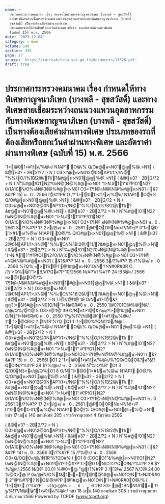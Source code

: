 ```yaml
---
name: >-
  ประกาศกระทรวงคมนาคม เรื่อง กำหนดให้ทางพิเศษกาญจนาภิเษก (บางพลี - สุขสวัสดิ์)
  และทางพิเศษสายเชื่อมระหว่างถนนวงแหวนอุตสาหกรรมกับทางพิเศษกาญจนาภิเษก (บางพลี -
  สุขสวัสดิ์) เป็นทางต้องเสียค่าผ่านทางพิเศษ
  ประเภทของรถที่ต้องเสียหรือยกเว้นค่าผ่านทางพิเศษ และอัตราค่าผ่านทางพิเศษ
  (ฉบับที่ 15) พ.ศ. 2566
date: '2023-12-04'
category: ง พิเศษ
volume: 140
section: 305
page: 17
source: 'https://ratchakitcha.soc.go.th/documents/13326.pdf'
draft: true
---
```


# ประกาศกระทรวงคมนาคม เรื่อง กำหนดให้ทางพิเศษกาญจนาภิเษก (บางพลี - สุขสวัสดิ์) และทางพิเศษสายเชื่อมระหว่างถนนวงแหวนอุตสาหกรรมกับทางพิเศษกาญจนาภิเษก (บางพลี - สุขสวัสดิ์) เป็นทางต้องเสียค่าผ่านทางพิเศษ ประเภทของรถที่ต้องเสียหรือยกเว้นค่าผ่านทางพิเศษ และอัตราค่าผ่านทางพิเศษ (ฉบับที่ 15) พ.ศ. 2566

'1>@01>#1/ค/%@ค/ N1AP1 O@/% Q/O#@พ>N01@ญ%@.>N1 ( &@พ3? - 2B2/?2 > N ) O3>#@พ>N012@0NAP1/1>//N@ "%%/O//%1B!2@/11/?&#@พ>N01@ญ%@.>N1 ( &@พ3? - 2B2/?2 > N ) N'็%#@!O1N2?0คN@(N@%#@พ>N01 '1>N.#11"#?P!O1N2?0/1A10N/O%คN@(N@%#@พ>N01 O3>1?!1@คN@(N@%#@พ>N01 ( &?&#?P 15) พ . 0 . 2566 !@/#?PR O /?'1>@01>#1/ค/%@ค/ N1AP1 O@/% Q/O#@พ>N01@ญ%@.>N1 ( &@พ3? - 2B2/?2 > N ) O3>#@พ>N012@0NAP1/1>//N@"%%/O//%1B!2@/11/?&#@พ>N01@ญ%@.>N1 ( &@พ3? - 2B2/?2 > N ) N'็%#@!O1N2?0คN@(N@%#@พ>N01 '1>N.#11"#?P!O1N2?0/1A10N/O%คN@(N@%#@พ>N01 O3>1?!1@ คN@(N@%#@พ>N01 พ . 0 . 2561 3/?%#?P 17 2>/@ค/ พ . 0 . 2561 @POORNพ>P/N!>/P 0'1>@0 1>#1/ค/%@ค/ N1AP1 O@/% Q/O#@พ>N01@ญ%@.>N1 ( &@พ3? - 2B2/?2 > N ) O3>#@พ>N01 2@0NAP1/1>//N@"%%/O//%1B!2@/11/?&#@พ>N01@ญ%@.>N1 ( &@พ3? - 2B2/?2 > N ) N'็%#@!O1N2?0คN@(N@%#@พ>N01 '1>N.#11"#?P!O1N2?0/1A10N/O%คN@(N@%#@พ>N01 O3>1?!1@ คN@(N@%#@พ>N01 ( &?&#?P 14) พ . 0 . 2566 3/?%#?P 15 /?%@ค/ พ . 0 . 2566 %?Q% ค>11/@1 @1#@พ>N01O/N'1>N#0R#0R O /?/!>Q%@1'1>B/ค1?Q#?P 10/2566 N/AP1/?%#?P 24 !B3@ค/ 2566 พ>@1@O@/% 1?!1@คN@(N@%#@พ>N011#@พ>N01@ญ%@.>N1 ( &@พ3? - 2B2/?2 > N ) O3>#@พ>N01 2@0NAP1/1>//N@"%%/O//%1B!2@/11/?&#@พ>N01@ญ%@.>N1 ( &@พ3? - 2B2/?2 > N ) !@//@!1@ 19 O/Nพ1>1@&?ญญ?!>@1#@พ>N01O/N'1>N#0R#0 พ . 0 . 2550 1@0?01O@%@!@/ค/@/Q%/@!1@ 5 O3>/@!1@ 39 O/Nพ1>1@&?ญญ?!>@1#@พ>N01 O/N'1>N#0R#0 พ . 0 . 2550 1?ฐ/%!1?/N@@11>#1/ค/%@ค/ 11'1>@0R/O ? !N1R'%?Q O1 1 '1>@0%?QN1?0/N@ ì '1>@01>#1/ค/%@ค/ N1AP1 O@/% Q/O#@พ>N01 @ญ%@.>N1 ( &@พ3? - 2B2/?2 > N ) O3>#@พ>N012@0NAP1/1>//N@"%%/O//%1B!2@/11/ ?&#@พ>N01@ญ%@.>N1 ( &@พ3? - 2B2/?2 > N ) N'็%#@!O1N2?0คN@(N@%#@พ>N01 '1>N.#11" #?P!O1N2?0/1A10N/O%คN@(N@%#@พ>N01O3>1?!1@คN@(N@%#@พ>N01 ( &?&#?P 15) พ . 0 . 2566î O1 2 '1>@01>#1/ค/%@ค/%?QQ/OQO&?ค?&!?QO!N/?%#?P 28 $?%/@ค/ พ . 0 . 2566 N'็%!O%R' O1 3 Q/O0N3>ค/@/Q%O1 8 O/N'1>@01>#1/ค/%@ค/ N1AP1 O@/% Q/O#@พ>N01 @ญ%@.>N1 ( &@พ3? - 2B2/?2 > N ) O3>#@พ>N012@0NAP1/1>//N@"%%/O//%1B!2@/11/ ?&#@พ>N01@ญ%@.>N1 ( &@พ3? - 2B2/?2 > N ) N'็%#@!O1N2?0คN@(N@%#@พ>N01 '1>N.#11" #?P!O1N2?0/1A10N/O%คN@(N@%#@พ>N01 O3>1?!1@คN@(N@%#@พ>N01 พ . 0 . 2561 3/?%#?P 17 2>/@ค/ พ . 0 . 2561 @POORNพ>P/N!>/P 0'1>@01>#1/ค/%@ค/ N1AP1 O@/% Q/O#@พ>N01@ญ%@.>N1 หน้า 17 เลม 140 ตอนพิเศษ 305 ง ราชกิจจานุเบกษา 4 ธันวาคม 2566

( &@พ3? - 2B2/?2 > N ) O3>#@พ>N012@0NAP1/1>//N@"%%/O//%1B!2@/11/?&#@พ>N01@ญ%@.>N1 ( &@พ3? - 2B2/?2 > N ) N'็%#@!O1N2?0คN@(N@%#@พ>N01 '1>N.#11"#?P!O1N2?0/1A10N/O%คN@(N@%#@พ>N01 O3>1?!1@คN@(N@%#@พ>N01 ( &?&#?P 14) พ . 0 . 2566 3/?%#?P 15 /?%@ค/ พ . 0 . 2566 O3>Q/OQOค/@/!N1R'%?QO#% ì O1 8 (COQO1"&%#@พ>N01!O1N2?0คN@(N@%#@พ>N01!@/1?!1@#?P'1>@0 0N/O%!?QO!N/?%#?P 28 $?%/@ค/ 2566 N/3@ 00.01 %@0>@ "@/?%#?P 3 /1@ค/ 2567 N/3@ 24.00 %@0>@ P 0ค/@/N/O%1&1ค>11/@1@1#@พ>N01O/N'1>N#0R#0  2"@%#?P? NO&!@/#?P @1#@พ>N01O/N'1>N#0R#0O@/% î '1>@0  /?%#?P `_ พ20>@0% พ . 0 . `_` 6 2B1>0> @1BNN1A1> 1?ฐ/%!1?/N@@11>#1/ค/%@ค/ หน้า 18 เลม 140 ตอนพิเศษ 305 ง ราชกิจจานุเบกษา 4 ธันวาคม 2566 Powered by TCPDF (www.tcpdf.org)
